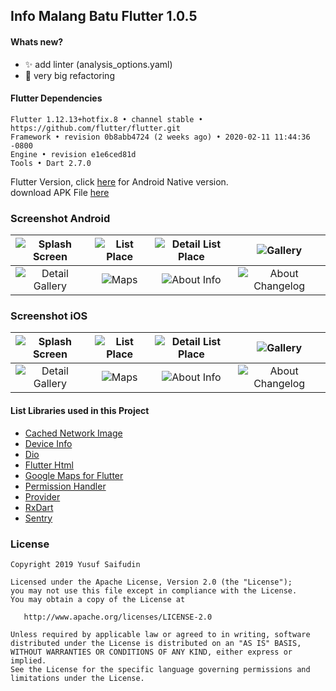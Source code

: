 ## Info Malang Batu Flutter 1.0.5 ##

#### Whats new? #####
- :sparkles: add linter (analysis_options.yaml)
- :hammer: very big refactoring

#### Flutter Dependencies ####
```
Flutter 1.12.13+hotfix.8 • channel stable • https://github.com/flutter/flutter.git
Framework • revision 0b8abb4724 (2 weeks ago) • 2020-02-11 11:44:36 -0800
Engine • revision e1e6ced81d
Tools • Dart 2.7.0
```

Flutter Version, click [here](https://github.com/yoesuv/Info-Malang-Batu) for Android Native version.<br/>
download APK File [here](https://www.dropbox.com/s/wvjv1wswu0efp5l)

### Screenshot Android ###
| ![Splash Screen](https://i.imgur.com/M6ffjS5.jpg) | ![List Place](https://i.imgur.com/wCnFBZG.jpg) | ![Detail List Place](https://i.imgur.com/PnIr1DR.jpg) | ![Gallery](https://i.imgur.com/OmmP6dH.jpg) |
| :---: | :---: | :---: | :---: |
| ![Detail Gallery](https://i.imgur.com/DTnIrQW.jpg) | ![Maps](https://i.imgur.com/ozQiLnJ.jpg) | ![About Info](https://i.imgur.com/tSrhur2.jpg) | ![About Changelog](https://i.imgur.com/uX2TLm6.jpg) |

### Screenshot iOS ###
| ![Splash Screen](https://i.imgur.com/ThVbCBN.png) | ![List Place](https://i.imgur.com/axy2My3.png) | ![Detail List Place](https://i.imgur.com/diDgGQ6.png) | ![Gallery](https://i.imgur.com/IAG0V9y.png) |
| :---: | :---: | :---: | :---: |
| ![Detail Gallery](https://i.imgur.com/ItifByt.png) | ![Maps](https://i.imgur.com/H9xkXLJ.png) | ![About Info](https://i.imgur.com/ECGSiye.png) | ![About Changelog](https://i.imgur.com/aNsZIlX.png) |

#### List Libraries used in this Project ####
- [Cached Network Image](https://pub.dev/packages/cached_network_image)
- [Device Info](https://pub.dev/packages/device_info)
- [Dio](https://pub.dev/packages/dio)
- [Flutter Html](https://pub.dev/packages/flutter_html)
- [Google Maps for Flutter](https://pub.dev/packages/google_maps_flutter)
- [Permission Handler](https://pub.dev/packages/permission_handler)
- [Provider](https://pub.dev/packages/provider)
- [RxDart](https://pub.dev/packages/rxdart)
- [Sentry](https://pub.dev/packages/sentry)

### License ###

    Copyright 2019 Yusuf Saifudin

    Licensed under the Apache License, Version 2.0 (the "License");
    you may not use this file except in compliance with the License.
    You may obtain a copy of the License at

       http://www.apache.org/licenses/LICENSE-2.0

    Unless required by applicable law or agreed to in writing, software
    distributed under the License is distributed on an "AS IS" BASIS,
    WITHOUT WARRANTIES OR CONDITIONS OF ANY KIND, either express or implied.
    See the License for the specific language governing permissions and
    limitations under the License.
